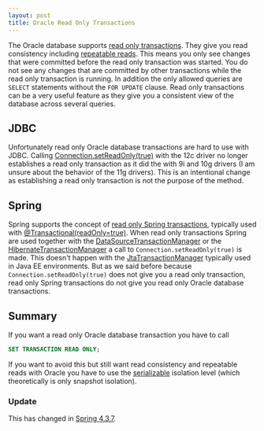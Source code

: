 ```yaml
---
layout: post
title: Oracle Read Only Transactions
---
```


The Oracle database supports [read only transactions](https://docs.oracle.com/database/121/SQLRF/statements_10005.htm#SQLRF55418). They give you read consistency including <a href="https://en.wikipedia.org/wiki/Isolation_(database_systems)#Repeatable_reads">repeatable reads</a>. This means you only see changes that were committed before the read only transaction was started. You do not see any changes that are committed by other transactions while the read only transaction is running. In addition the only allowed queries are `SELECT` statements without the `FOR UPDATE` clause. Read only transactions can be a very useful feature as they give you a consistent view of the database across several queries.

## JDBC

Unfortunately read only Oracle database transactions are hard to use with JDBC. Calling [Connection.setReadOnly(true)](https://docs.oracle.com/javase/8/docs/api/java/sql/Connection.html#setReadOnly-boolean-) with the 12c driver no longer establishes a read only transaction as it did the with 9i and 10g drivers (I am unsure about the behavior of the 11g drivers). This is an intentional change as establishing a read only transaction is not the purpose of the method.

## Spring

Spring supports the concept of [read only Spring transactions](https://docs.spring.io/spring-framework/docs/current/javadoc-api/org/springframework/transaction/TransactionDefinition.html#isReadOnly--), typically used with [@Transactional(readOnly=true)](https://docs.spring.io/spring-framework/docs/current/javadoc-api/org/springframework/transaction/annotation/Transactional.html#readOnly--). When read only transactions Spring are used together with the  [DataSourceTransactionManager](https://docs.spring.io/spring/docs/current/javadoc-api/org/springframework/jdbc/datasource/DataSourceTransactionManager.html) or the [HibernateTransactionManager](https://docs.spring.io/spring/docs/current/javadoc-api/org/springframework/orm/hibernate5/HibernateTransactionManager.html) a call to `Connection.setReadOnly(true)` is made. This doesn't happen with the [JtaTransactionManager](https://docs.spring.io/spring/docs/current/javadoc-api/org/springframework/transaction/jta/JtaTransactionManager.html) typically used in Java EE environments. But as we said before because `Connection.setReadOnly(true)` does not give you a read only transaction, read only Spring transactions do not give you read only Oracle database transactions.

## Summary

If you want a read only Oracle database transaction you have to call

```sql
SET TRANSACTION READ ONLY;
```

If you want to avoid this but still want read consistency and repeatable reads with Oracle you have to use the <a href="https://en.wikipedia.org/wiki/Isolation_(database_systems)#Serializable">serializable</a> isolation level (which theoretically is only snapshot isolation).

### Update
This has changed in [Spring 4.3.7](2017-02-13-spring-read-only.md).

